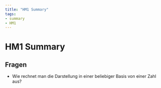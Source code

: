 ```yaml
---
title: "HM1 Summary"
tags:
- summary
- HM1
---
```


# HM1 Summary

## Fragen

* Wie rechnet man die Darstellung in einer beliebiger Basis von einer Zahl aus?